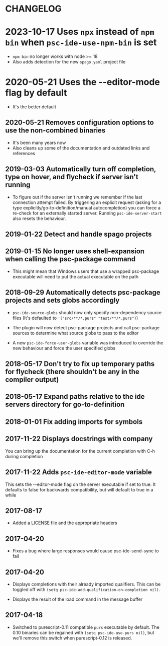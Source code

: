 # CHANGELOG

# 2023-10-17 Uses `npx` instead of `npm bin` when `psc-ide-use-npm-bin` is set
- `npm bin` no longer works with node >= 18
- Also adds detection for the new `spago.yaml` project file

# 2020-05-21 Uses the --editor-mode flag by default

- It's the better default

## 2020-05-21 Removes configuration options to use the non-combined binaries

- It's been many years now
- Also cleans up some of the documentation and outdated links and references

## 2019-03-03 Automatically turn off completion, type on hover, and flycheck if server isn't running

- To figure out if the server isn't running we remember if the last
  connection attempt failed. By triggering an explicit request (asking
  for a type explicitly/go-to-definition/manual autocompletion) you
  can force a re-check for an externally started server. Running
  `psc-ide-server-start` also resets the behaviour.

## 2019-01-22 Detect and handle spago projects

## 2019-01-15 No longer uses shell-expansion when calling the psc-package command

- This might mean that Windows users that use a wrapped psc-package executable will
  need to put the actual executable on the path

## 2018-09-29 Automatically detects psc-package projects and sets globs accordingly

- `psc-ide-source-globs` should now only specify non-dependency source
  files (It's defaulted to `'("src/**/*.purs" "test/**/*.purs")`)

- The plugin will now detect psc-package projects and call psc-package
  sources to determine what source globs to pass to the editor

- A new `psc-ide-force-user-globs` variable was introduced to override
  the new behaviour and force the user specified globs

## 2018-05-17 Don't try to fix up temporary paths for flycheck (there shouldn't be any in the compiler output)
## 2018-05-17 Expand paths relative to the ide servers directory for go-to-definition

## 2018-01-01 Fix adding imports for symbols

## 2017-11-22 Displays docstrings with company
You can bring up the documentation for the current completion with C-h during
completion

## 2017-11-22 Adds `psc-ide-editor-mode` variable
This sets the --editor-mode flag on the server executable if set to true. It
defaults to false for backwards compatibility, but will default to true in a
while

## 2017-08-17
- Added a LICENSE file and the appropriate headers

## 2017-04-20
- Fixes a bug where large responses would cause psc-ide-send-sync to fail

## 2017-04-20
- Displays completions with their already imported qualifiers. This can be toggled
off with `(setq psc-ide-add-qualification-on-completion nil)`.

- Displays the result of the load command in the message buffer

## 2017-04-18
- Switched to purescript-0.11 compatible `purs` executable by default. The 0.10
binaries can be regained with `(setq psc-ide-use-purs nil)`, but we'll remove
this switch when purescript-0.12 is released.
